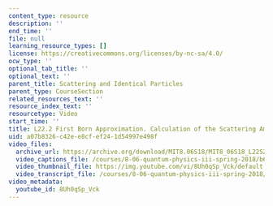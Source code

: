 ```yaml
---
content_type: resource
description: ''
end_time: ''
file: null
learning_resource_types: []
license: https://creativecommons.org/licenses/by-nc-sa/4.0/
ocw_type: ''
optional_tab_title: ''
optional_text: ''
parent_title: Scattering and Identical Particles
parent_type: CourseSection
related_resources_text: ''
resource_index_text: ''
resourcetype: Video
start_time: ''
title: L22.2 First Born Approximation. Calculation of the Scattering Amplitude
uid: a07b8326-c42e-e8cf-ef24-1d54997e498f
video_files:
  archive_url: https://archive.org/download/MIT8.06S18/MIT8_06S18_L22S2_300k.mp4
  video_captions_file: /courses/8-06-quantum-physics-iii-spring-2018/b62616e3b777522cb0370c932b36f041_8Uh0qSp_Vck.vtt
  video_thumbnail_file: https://img.youtube.com/vi/8Uh0qSp_Vck/default.jpg
  video_transcript_file: /courses/8-06-quantum-physics-iii-spring-2018/68b738a9c0a79f31fac1f73c20d0de62_8Uh0qSp_Vck.pdf
video_metadata:
  youtube_id: 8Uh0qSp_Vck
---
```

